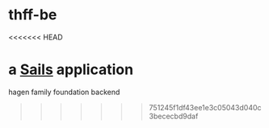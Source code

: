 # thff-be
<<<<<<< HEAD

a [Sails](http://sailsjs.org) application
=======
hagen family foundation backend
>>>>>>> 751245f1df43ee1e3c05043d040c3bececbd9daf
